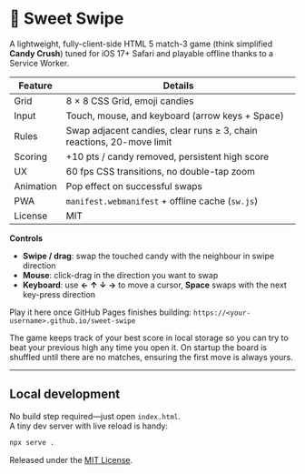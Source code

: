 # 🍭 Sweet Swipe

A lightweight, fully-client-side HTML 5 match-3 game (think simplified **Candy Crush**) tuned for iOS 17+ Safari and playable offline thanks to a Service Worker.

| Feature | Details |
|---------|---------|
| Grid    | 8 × 8 CSS Grid, emoji candies |
| Input   | Touch, mouse, and keyboard (arrow keys + Space) |
| Rules   | Swap adjacent candies, clear runs ≥ 3, chain reactions, 20-move limit |
| Scoring | +10 pts / candy removed, persistent high score |
| UX      | 60 fps CSS transitions, no double-tap zoom |
| Animation | Pop effect on successful swaps |
| PWA     | `manifest.webmanifest` + offline cache (`sw.js`) |
| License | MIT |

**Controls**

* **Swipe / drag**: swap the touched candy with the neighbour in swipe direction  
* **Mouse**: click-drag in the direction you want to swap  
* **Keyboard**: use **← ↑ ↓ →** to move a cursor, **Space** swaps with the next key-press direction  

Play it here once GitHub Pages finishes building:
`https://<your-username>.github.io/sweet-swipe`

The game keeps track of your best score in local storage so you can try to
beat your previous high any time you open it. On startup the board is shuffled
until there are no matches, ensuring the first move is always yours.

---

## Local development

No build step required—just open `index.html`.  
A tiny dev server with live reload is handy:

```bash
npx serve .
```
Released under the [MIT License](LICENSE).
